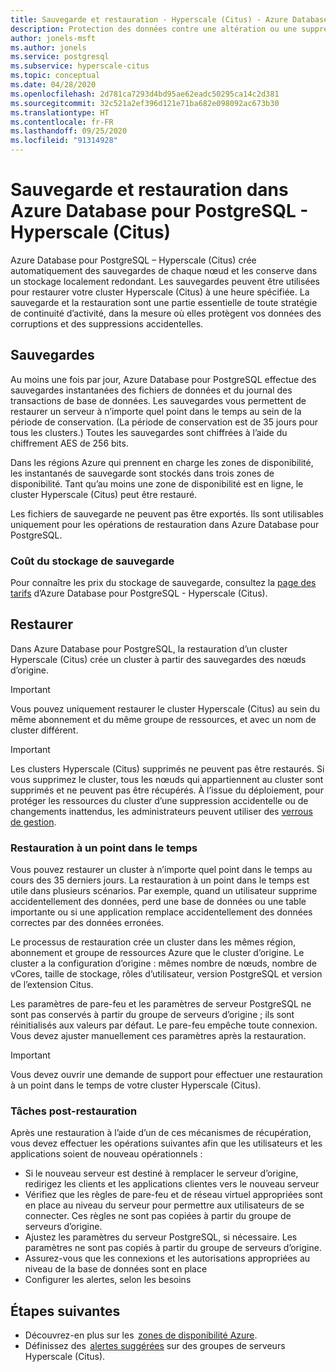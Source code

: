 ```yaml
---
title: Sauvegarde et restauration - Hyperscale (Citus) - Azure Database pour PostgreSQL
description: Protection des données contre une altération ou une suppression accidentelle
author: jonels-msft
ms.author: jonels
ms.service: postgresql
ms.subservice: hyperscale-citus
ms.topic: conceptual
ms.date: 04/28/2020
ms.openlocfilehash: 2d781ca7293d4bd95ae62eadc50295ca14c2d381
ms.sourcegitcommit: 32c521a2ef396d121e71ba682e098092ac673b30
ms.translationtype: HT
ms.contentlocale: fr-FR
ms.lasthandoff: 09/25/2020
ms.locfileid: "91314928"
---
```

# <a name="backup-and-restore-in-azure-database-for-postgresql---hyperscale-citus"></a>Sauvegarde et restauration dans Azure Database pour PostgreSQL - Hyperscale (Citus)

Azure Database pour PostgreSQL – Hyperscale (Citus) crée automatiquement des sauvegardes de chaque nœud et les conserve dans un stockage localement redondant. Les sauvegardes peuvent être utilisées pour restaurer votre cluster Hyperscale (Citus) à une heure spécifiée. La sauvegarde et la restauration sont une partie essentielle de toute stratégie de continuité d’activité, dans la mesure où elles protègent vos données des corruptions et des suppressions accidentelles.

## <a name="backups"></a>Sauvegardes

Au moins une fois par jour, Azure Database pour PostgreSQL effectue des sauvegardes instantanées des fichiers de données et du journal des transactions de base de données. Les sauvegardes vous permettent de restaurer un serveur à n’importe quel point dans le temps au sein de la période de conservation. (La période de conservation est de 35 jours pour tous les clusters.) Toutes les sauvegardes sont chiffrées à l’aide du chiffrement AES de 256 bits.

Dans les régions Azure qui prennent en charge les zones de disponibilité, les instantanés de sauvegarde sont stockés dans trois zones de disponibilité. Tant qu’au moins une zone de disponibilité est en ligne, le cluster Hyperscale (Citus) peut être restauré.

Les fichiers de sauvegarde ne peuvent pas être exportés. Ils sont utilisables uniquement pour les opérations de restauration dans Azure Database pour PostgreSQL.

### <a name="backup-storage-cost"></a>Coût du stockage de sauvegarde

Pour connaître les prix du stockage de sauvegarde, consultez la [page des tarifs](https://azure.microsoft.com/pricing/details/postgresql/hyperscale-citus/) d’Azure Database pour PostgreSQL - Hyperscale (Citus).

## <a name="restore"></a>Restaurer

Dans Azure Database pour PostgreSQL, la restauration d’un cluster Hyperscale (Citus) crée un cluster à partir des sauvegardes des nœuds d’origine. 

> [!IMPORTANT]
>Vous pouvez uniquement restaurer le cluster Hyperscale (Citus) au sein du même abonnement et du même groupe de ressources, et avec un nom de cluster différent.


> [!IMPORTANT]
> Les clusters Hyperscale (Citus) supprimés ne peuvent pas être restaurés. Si vous supprimez le cluster, tous les nœuds qui appartiennent au cluster sont supprimés et ne peuvent pas être récupérés. À l’issue du déploiement, pour protéger les ressources du cluster d’une suppression accidentelle ou de changements inattendus, les administrateurs peuvent utiliser des [verrous de gestion](/azure/azure-resource-manager/management/lock-resources).

### <a name="point-in-time-restore-pitr"></a>Restauration à un point dans le temps

Vous pouvez restaurer un cluster à n’importe quel point dans le temps au cours des 35 derniers jours.
La restauration à un point dans le temps est utile dans plusieurs scénarios. Par exemple, quand un utilisateur supprime accidentellement des données, perd une base de données ou une table importante ou si une application remplace accidentellement des données correctes par des données erronées.

Le processus de restauration crée un cluster dans les mêmes région, abonnement et groupe de ressources Azure que le cluster d’origine. Le cluster a la configuration d’origine : mêmes nombre de nœuds, nombre de vCores, taille de stockage, rôles d’utilisateur, version PostgreSQL et version de l’extension Citus.

Les paramètres de pare-feu et les paramètres de serveur PostgreSQL ne sont pas conservés à partir du groupe de serveurs d’origine ; ils sont réinitialisés aux valeurs par défaut. Le pare-feu empêche toute connexion. Vous devez ajuster manuellement ces paramètres après la restauration.

> [!IMPORTANT]
> Vous devez ouvrir une demande de support pour effectuer une restauration à un point dans le temps de votre cluster Hyperscale (Citus).

### <a name="post-restore-tasks"></a>Tâches post-restauration

Après une restauration à l’aide d’un de ces mécanismes de récupération, vous devez effectuer les opérations suivantes afin que les utilisateurs et les applications soient de nouveau opérationnels :

* Si le nouveau serveur est destiné à remplacer le serveur d’origine, redirigez les clients et les applications clientes vers le nouveau serveur
* Vérifiez que les règles de pare-feu et de réseau virtuel appropriées sont en place au niveau du serveur pour permettre aux utilisateurs de se connecter. Ces règles ne sont pas copiées à partir du groupe de serveurs d’origine.
* Ajustez les paramètres du serveur PostgreSQL, si nécessaire. Les paramètres ne sont pas copiés à partir du groupe de serveurs d’origine.
* Assurez-vous que les connexions et les autorisations appropriées au niveau de la base de données sont en place
* Configurer les alertes, selon les besoins

## <a name="next-steps"></a>Étapes suivantes

* Découvrez-en plus sur les  [zones de disponibilité Azure](/azure/availability-zones/az-overview).
* Définissez des  [alertes suggérées](/azure/postgresql/howto-hyperscale-alert-on-metric#suggested-alerts) sur des groupes de serveurs Hyperscale (Citus).
